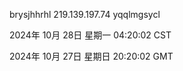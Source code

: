 brysjhhrhl 219.139.197.74 yqqlmgsycl

2024年 10月 28日 星期一 04:20:02 CST

2024年 10月 27日 星期日 20:20:02 GMT
